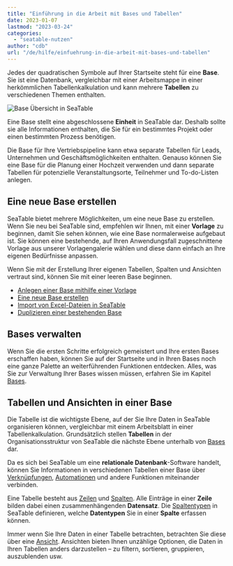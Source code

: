 ```yaml
---
title: "Einführung in die Arbeit mit Bases und Tabellen"
date: 2023-01-07
lastmod: "2023-03-24"
categories: 
  - "seatable-nutzen"
author: "cdb"
url: "/de/hilfe/einfuehrung-in-die-arbeit-mit-bases-und-tabellen"
---
```


Jedes der quadratischen Symbole auf Ihrer Startseite steht für eine **Base**. Sie ist eine Datenbank, vergleichbar mit einer Arbeitsmappe in einer herkömmlichen Tabellenkalkulation und kann mehrere **Tabellen** zu verschiedenen Themen enthalten.

![Base Übersicht in SeaTable](https://seatable.io/wp-content/uploads/2023/01/base-overview.png)

Eine Base stellt eine abgeschlossene **Einheit** in SeaTable dar. Deshalb sollte sie alle Informationen enthalten, die Sie für ein bestimmtes Projekt oder einen bestimmten Prozess benötigen.

Die Base für Ihre Vertriebspipeline kann etwa separate Tabellen für Leads, Unternehmen und Geschäftsmöglichkeiten enthalten. Genauso können Sie eine Base für die Planung einer Hochzeit verwenden und dann separate Tabellen für potenzielle Veranstaltungsorte, Teilnehmer und To-do-Listen anlegen.

## Eine neue Base erstellen

SeaTable bietet mehrere Möglichkeiten, um eine neue Base zu erstellen. Wenn Sie neu bei SeaTable sind, empfehlen wir Ihnen, mit einer **Vorlage** zu beginnen, damit Sie sehen können, wie eine Base normalerweise aufgebaut ist. Sie können eine bestehende, auf Ihren Anwendungsfall zugeschnittene Vorlage aus unserer Vorlagengalerie wählen und diese dann einfach an Ihre eigenen Bedürfnisse anpassen.

Wenn Sie mit der Erstellung Ihrer eigenen Tabellen, Spalten und Ansichten vertraut sind, können Sie mit einer leeren Base beginnen.

- [Anlegen einer Base mithilfe einer Vorlage](https://seatable.io/docs/bases-verwalten/anlegen-einer-base-mithilfe-einer-vorlage/)
- [Eine neue Base erstellen](https://seatable.io/docs/bases-verwalten/eine-neue-base-erstellen/)
- [Import von Excel-Dateien in SeaTable](https://seatable.io/docs/import-von-daten/import-von-excel-dateien-in-seatable/)
- [Duplizieren einer bestehenden Base](https://seatable.io/docs/bases-verwalten/duplizieren-einer-bestehenden-base/)

## Bases verwalten

Wenn Sie die ersten Schritte erfolgreich gemeistert und Ihre ersten Bases erschaffen haben, können Sie auf der Startseite und in Ihren Bases noch eine ganze Palette an weiterführenden Funktionen entdecken. Alles, was Sie zur Verwaltung Ihrer Bases wissen müssen, erfahren Sie im Kapitel [Bases](https://seatable.io/docs/arbeiten-mit-bases/bases/).

## Tabellen und Ansichten in einer Base

Die Tabelle ist die wichtigste Ebene, auf der Sie Ihre Daten in SeaTable organisieren können, vergleichbar mit einem Arbeitsblatt in einer Tabellenkalkulation. Grundsätzlich stellen **Tabellen** in der Organisationsstruktur von SeaTable die nächste Ebene unterhalb von [Bases](https://seatable.io/docs/arbeiten-mit-bases/bases/) dar.

Da es sich bei SeaTable um eine **relationale Datenbank**\-Software handelt, können Sie Informationen in verschiedenen Tabellen einer Base über [Verknüpfungen](https://seatable.io/docs/verknuepfungen/wie-man-tabellen-in-seatable-miteinander-verknuepft/), [Automationen](https://seatable.io/docs/beispiel-automationen/eintraege-in-andere-tabellen-per-automation-hinzufuegen/) und andere Funktionen miteinander verbinden.

Eine Tabelle besteht aus [Zeilen](https://seatable.io/docs-category/seatable-nutzen/arbeiten-mit-zeilen) und [Spalten](https://seatable.io/docs-category/seatable-nutzen/arbeiten-mit-spalten). Alle Einträge in einer **Zeile** bilden dabei einen zusammenhängenden **Datensatz**. Die [Spaltentypen](https://seatable.io/docs/arbeiten-mit-spalten/uebersicht-alle-spaltentypen/) in SeaTable definieren, welche **Datentypen** Sie in einer **Spalte** erfassen können.

Immer wenn Sie Ihre Daten in einer Tabelle betrachten, betrachten Sie diese über eine [Ansicht](https://seatable.io/docs/grundlagen-von-ansichten/was-ist-eine-ansicht/). Ansichten bieten Ihnen unzählige Optionen, die Daten in Ihren Tabellen anders darzustellen – zu filtern, sortieren, gruppieren, auszublenden usw.
